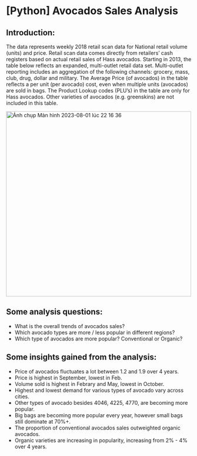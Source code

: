 # [Python] Avocados Sales Analysis
## Introduction: 
The data represents weekly 2018 retail scan data for National retail volume (units) and price. Retail scan data comes directly from retailers’ cash registers based on actual retail sales of Hass avocados. Starting in 2013, the table below reflects an expanded, multi-outlet retail data set. Multi-outlet reporting includes an aggregation of the following channels: grocery, mass, club, drug, dollar and military. The Average Price (of avocados) in the table reflects a per unit (per avocado) cost, even when multiple units (avocados) are sold in bags. The Product Lookup codes (PLU’s) in the table are only for Hass avocados. Other varieties of avocados (e.g. greenskins) are not included in this table.

<img width="503" alt="Ảnh chụp Màn hình 2023-08-01 lúc 22 16 36" src="https://github.com/nthao9987/Avocados-Sales-Analysis/assets/80058129/0010ef13-b28f-468d-82a3-d78703b0c602">


## Some analysis questions: 
* What is the overall trends of avocados sales?
* Which avocado types are more / less popular in different regions?
* Which type of avocados are more popular? Conventional or Organic?

## Some insights gained from the analysis:
* Price of avocados fluctuates a lot between 1.2 and 1.9 over 4 years.
* Price is highest in September, lowest in Feb.
* Volume sold is highest in Febrary and May, lowest in October.
* Highest and lowest demand for various types of avocado vary across cities.
* Other types of avocado besides 4046, 4225, 4770, are becoming more popular.
* Big bags are becoming more popular every year, however small bags still dominate at 70%+.
* The proportion of conventional avocados sales outweighted organic avocados.
* Organic varieties are increasing in popularity, increasing from 2% - 4% over 4 years.
